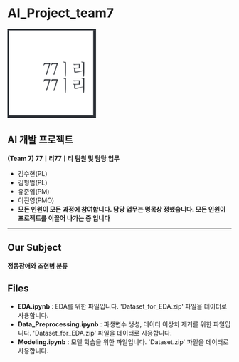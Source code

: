 # AI_Project_team7

<img src = 'imgs/team_logo2.png' width="200" height="200"/>

## AI 개발 프로젝트
**(Team 7) 77ㅣ리77ㅣ리**
**팀원 및 담당 업무**
  + 김수현(PL)
  + 김형범(PL)
  + 유준엽(PM)
  + 이진영(PMO)
  + **모든 인원이 모든 과정에 참여합니다. 담당 업무는 명목상 정했습니다. 모든 인원이 프로젝트를 이끌어 나가는 중 입니다**
---
## Our Subject
**정동장애와 조현병 분류**

## Files
  + **EDA.ipynb** : EDA를 위한 파일입니다. 'Dataset_for_EDA.zip' 파일을 데이터로 사용합니다.
  + **Data_Preprocessing.ipynb** : 파생변수 생성, 데이터 이상치 제거를 위한 파일입니다.
'Dataset_for_EDA.zip' 파일을 데이터로 사용합니다.
  + **Modeling.ipynb** : 모델 학습을 위한 파일입니다. 'Dataset.zip' 파일을 데이터로 사용합니다.
